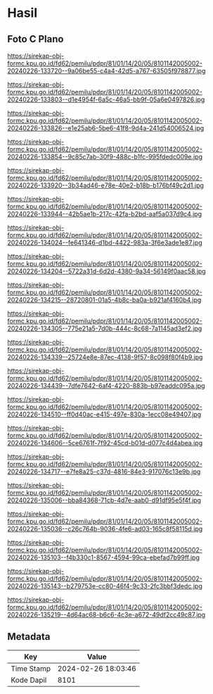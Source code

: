 # Hasil

## Foto C Plano

https://sirekap-obj-formc.kpu.go.id/fd62/pemilu/pdpr/81/01/14/20/05/8101142005002-20240226-133720--9a06be55-c4a4-42d5-a767-63505f978877.jpg

https://sirekap-obj-formc.kpu.go.id/fd62/pemilu/pdpr/81/01/14/20/05/8101142005002-20240226-133803--d1e4954f-6a5c-46a5-bb9f-05a6e0497826.jpg

https://sirekap-obj-formc.kpu.go.id/fd62/pemilu/pdpr/81/01/14/20/05/8101142005002-20240226-133826--e1e25ab6-5be6-41f8-9d4a-241d54006524.jpg

https://sirekap-obj-formc.kpu.go.id/fd62/pemilu/pdpr/81/01/14/20/05/8101142005002-20240226-133854--9c85c7ab-30f9-488c-b1fc-995fdedc009e.jpg

https://sirekap-obj-formc.kpu.go.id/fd62/pemilu/pdpr/81/01/14/20/05/8101142005002-20240226-133920--3b34ad46-e78e-40e2-b18b-b176bf49c2d1.jpg

https://sirekap-obj-formc.kpu.go.id/fd62/pemilu/pdpr/81/01/14/20/05/8101142005002-20240226-133944--42b5ae1b-217c-42fa-b2bd-aaf5a037d9c4.jpg

https://sirekap-obj-formc.kpu.go.id/fd62/pemilu/pdpr/81/01/14/20/05/8101142005002-20240226-134024--fe641346-d1bd-4422-983a-3f6e3ade1e87.jpg

https://sirekap-obj-formc.kpu.go.id/fd62/pemilu/pdpr/81/01/14/20/05/8101142005002-20240226-134204--5722a31d-6d2d-4380-9a34-56149f0aac58.jpg

https://sirekap-obj-formc.kpu.go.id/fd62/pemilu/pdpr/81/01/14/20/05/8101142005002-20240226-134215--28720801-01a5-4b8c-ba0a-b921af4160b4.jpg

https://sirekap-obj-formc.kpu.go.id/fd62/pemilu/pdpr/81/01/14/20/05/8101142005002-20240226-134305--775e21a5-7d0b-444c-8c68-7a1145ad3ef2.jpg

https://sirekap-obj-formc.kpu.go.id/fd62/pemilu/pdpr/81/01/14/20/05/8101142005002-20240226-134339--25724e8e-87ec-4138-9f57-8c098f80f4b9.jpg

https://sirekap-obj-formc.kpu.go.id/fd62/pemilu/pdpr/81/01/14/20/05/8101142005002-20240226-134439--7dfe7642-6af4-4220-883b-b97eaddc095a.jpg

https://sirekap-obj-formc.kpu.go.id/fd62/pemilu/pdpr/81/01/14/20/05/8101142005002-20240226-134510--ff0d40ac-e415-497e-830a-1ecc08e49407.jpg

https://sirekap-obj-formc.kpu.go.id/fd62/pemilu/pdpr/81/01/14/20/05/8101142005002-20240226-134606--5ce6761f-7f92-45cd-b01d-d077c4d4abea.jpg

https://sirekap-obj-formc.kpu.go.id/fd62/pemilu/pdpr/81/01/14/20/05/8101142005002-20240226-134717--e7fe8a25-c37d-4816-84e3-917076c13e9b.jpg

https://sirekap-obj-formc.kpu.go.id/fd62/pemilu/pdpr/81/01/14/20/05/8101142005002-20240226-135006--bba84368-71cb-4d7e-aab0-d91df95e5f4f.jpg

https://sirekap-obj-formc.kpu.go.id/fd62/pemilu/pdpr/81/01/14/20/05/8101142005002-20240226-135036--c26c764b-9036-4fe6-ad03-165c8f58115d.jpg

https://sirekap-obj-formc.kpu.go.id/fd62/pemilu/pdpr/81/01/14/20/05/8101142005002-20240226-135103--f4b330c1-8567-4594-99ca-ebefad7b99ff.jpg

https://sirekap-obj-formc.kpu.go.id/fd62/pemilu/pdpr/81/01/14/20/05/8101142005002-20240226-135143--b279753e-cc80-46f4-9c33-2fc3bbf3dedc.jpg

https://sirekap-obj-formc.kpu.go.id/fd62/pemilu/pdpr/81/01/14/20/05/8101142005002-20240226-135219--4d64ac68-b6c6-4c3e-a672-49df2cc49c87.jpg


## Metadata

| Key        | Value               |
| ---------- | ------------------- |
| Time Stamp | 2024-02-26 18:03:46 |
| Kode Dapil | 8101                |




